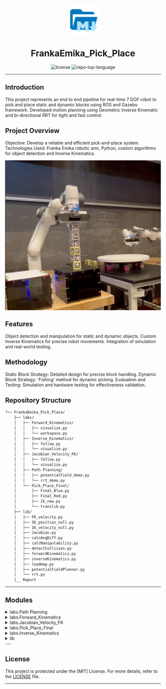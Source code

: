 <div align="center">
<p align="center">
  <img src="https://raw.githubusercontent.com/PKief/vscode-material-icon-theme/ec559a9f6bfd399b82bb44393651661b08aaf7ba/icons/folder-markdown-open.svg" width="100" />
</p>
<p align="center">
    <h1 align="center">FrankaEmika_Pick_Place</h1>
</p>

<p align="center">
	<img src="https://img.shields.io/github/license/Tejendra00/FrankaEmika_Pick_Place?style=standard" alt="license" >
	<img src="https://img.shields.io/github/languages/top/Tejendra00/FrankaEmika_Pick_Place?style=standard" alt="repo-top-language">
<p>
<p align="center">
	<!-- standard option, no dependency badges. -->
</p>
</div>
<hr>

## Introduction

This project represents an end to end pipeline for real-time 7 DOF robot to pick and place static and dynamic blocks using ROS and Gazebo framework. Developed motion planning using Geometric Inverse Kinematic and bi-directional RRT for tight and fast control.

## Project Overview
Objective: Develop a reliable and efficient pick-and-place system.
Technologies Used: Franka Emika robotic arm, Python, custom algorithms for object detection and Inverse Kinematics.

[![FRANKAEMIKA_PICK_PLACE Project Video](imgs/final.png)](http://www.youtube.com/watch?v=kSgi1wVt54U)



## Features
Object detection and manipulation for static and dynamic objects.
Custom Inverse Kinematics for precise robot movements.
Integration of simulation and real-world testing.

## Methodology
Static Block Strategy: Detailed design for precise block handling.
Dynamic Block Strategy: 'Fishing' method for dynamic picking.
Evaluation and Testing: Simulation and hardware testing for effectiveness validation.

##  Repository Structure

```sh
└── FrankaEmika_Pick_Place/
    ├── labs/
    │   ├── Forward_Kinematics/
    │   │   ├── visualize.py
    │   │   └── workspace.py
    │   ├── Inverse_Kinematics/
    │   │   ├── follow.py
    │   │   └── visualize.py
    │   ├── Jacobian_Velocity_FK/
    │   │   ├── follow.py
    │   │   └── visualize.py
    │   ├── Path Planning/
    │   │   ├── potentialField_demo.py
    │   │   └── rrt_demo.py
    │   └── Pick_Place_Final/
    │       ├── Final_Blue.py
    │       ├── Final_Red.py
    │       ├── Ik_new.py
    │       └── translib.py
    ├── lib/
    │   ├── FK_velocity.py
    │   ├── IK_position_null.py
    │   ├── IK_velocity_null.py
    │   ├── Jacobian.py
    │   ├── calcAngDiff.py
    │   ├── calcManipulability.py
    │   ├── detectCollision.py
    │   ├── forwardKinematics.py
    │   ├── inverseKinematics.py
    │   ├── loadmap.py
    │   ├── potentialFieldPlanner.py
    │   └── rrt.py
    |__ Report 
```

---

##  Modules



<details closed><summary>labs.Path Planning</summary>

| File                                                                                                                               | Summary                                                                   |
| ---                                                                                                                                | ---                                                                       |
| [potentialField_demo.py](https://github.com/Tejendra00/FrankaEmika_Pick_Place/blob/main/labs/Path Planning/potentialField_demo.py) | Error generating summary: HTTPStatusError occurred. See logs for details. |
| [rrt_demo.py](https://github.com/Tejendra00/FrankaEmika_Pick_Place/blob/main/labs/Path Planning/rrt_demo.py)                       | Error generating summary: HTTPStatusError occurred. See logs for details. |

</details>

<details closed><summary>labs.Forward_Kinematics</summary>

| File                                                                                                                | Summary                                                                   |
| ---                                                                                                                 | ---                                                                       |
| [visualize.py](https://github.com/Tejendra00/FrankaEmika_Pick_Place/blob/main/labs/Forward_Kinematics/visualize.py) | Error generating summary: HTTPStatusError occurred. See logs for details. |
| [workspace.py](https://github.com/Tejendra00/FrankaEmika_Pick_Place/blob/main/labs/Forward_Kinematics/workspace.py) | Error generating summary: HTTPStatusError occurred. See logs for details. |

</details>

<details closed><summary>labs.Jacobian_Velocity_FK</summary>

| File                                                                                                                  | Summary                                                                   |
| ---                                                                                                                   | ---                                                                       |
| [follow.py](https://github.com/Tejendra00/FrankaEmika_Pick_Place/blob/main/labs/Jacobian_Velocity_FK/follow.py)       | Error generating summary: HTTPStatusError occurred. See logs for details. |
| [visualize.py](https://github.com/Tejendra00/FrankaEmika_Pick_Place/blob/main/labs/Jacobian_Velocity_FK/visualize.py) | Error generating summary: HTTPStatusError occurred. See logs for details. |

</details>

<details closed><summary>labs.Pick_Place_Final</summary>

| File                                                                                                                | Summary                                                                   |
| ---                                                                                                                 | ---                                                                       |
| [Ik_new.py](https://github.com/Tejendra00/FrankaEmika_Pick_Place/blob/main/labs/Pick_Place_Final/Ik_new.py)         | Error generating summary: HTTPStatusError occurred. See logs for details. |
| [Final_Blue.py](https://github.com/Tejendra00/FrankaEmika_Pick_Place/blob/main/labs/Pick_Place_Final/Final_Blue.py) | Error generating summary: HTTPStatusError occurred. See logs for details. |
| [Final_Red.py](https://github.com/Tejendra00/FrankaEmika_Pick_Place/blob/main/labs/Pick_Place_Final/Final_Red.py)   | Error generating summary: HTTPStatusError occurred. See logs for details. |
| [translib.py](https://github.com/Tejendra00/FrankaEmika_Pick_Place/blob/main/labs/Pick_Place_Final/translib.py)     | Error generating summary: HTTPStatusError occurred. See logs for details. |

</details>

<details closed><summary>labs.Inverse_Kinematics</summary>

| File                                                                                                                | Summary                                                                   |
| ---                                                                                                                 | ---                                                                       |
| [follow.py](https://github.com/Tejendra00/FrankaEmika_Pick_Place/blob/main/labs/Inverse_Kinematics/follow.py)       | Error generating summary: HTTPStatusError occurred. See logs for details. |
| [visualize.py](https://github.com/Tejendra00/FrankaEmika_Pick_Place/blob/main/labs/Inverse_Kinematics/visualize.py) | Error generating summary: HTTPStatusError occurred. See logs for details. |

</details>

<details closed><summary>lib</summary>

| File                                                                                                                    | Summary                                                                   |
| ---                                                                                                                     | ---                                                                       |
| [FK_velocity.py](https://github.com/Tejendra00/FrankaEmika_Pick_Place/blob/main/lib/FK_velocity.py)                     | Error generating summary: HTTPStatusError occurred. See logs for details. |
| [loadmap.py](https://github.com/Tejendra00/FrankaEmika_Pick_Place/blob/main/lib/loadmap.py)                             | Error generating summary: HTTPStatusError occurred. See logs for details. |
| [Jacobian.py](https://github.com/Tejendra00/FrankaEmika_Pick_Place/blob/main/lib/Jacobian.py)                           | Error generating summary: HTTPStatusError occurred. See logs for details. |
| [potentialFieldPlanner.py](https://github.com/Tejendra00/FrankaEmika_Pick_Place/blob/main/lib/potentialFieldPlanner.py) | Error generating summary: HTTPStatusError occurred. See logs for details. |
| [inverseKinematics.py](https://github.com/Tejendra00/FrankaEmika_Pick_Place/blob/main/lib/inverseKinematics.py)         | Error generating summary: HTTPStatusError occurred. See logs for details. |
| [IK_position_null.py](https://github.com/Tejendra00/FrankaEmika_Pick_Place/blob/main/lib/IK_position_null.py)           | Error generating summary: HTTPStatusError occurred. See logs for details. |
| [IK_velocity_null.py](https://github.com/Tejendra00/FrankaEmika_Pick_Place/blob/main/lib/IK_velocity_null.py)           | Error generating summary: HTTPStatusError occurred. See logs for details. |
| [forwardKinematics.py](https://github.com/Tejendra00/FrankaEmika_Pick_Place/blob/main/lib/forwardKinematics.py)         | Error generating summary: HTTPStatusError occurred. See logs for details. |
| [calcAngDiff.py](https://github.com/Tejendra00/FrankaEmika_Pick_Place/blob/main/lib/calcAngDiff.py)                     | Error generating summary: HTTPStatusError occurred. See logs for details. |
| [calcManipulability.py](https://github.com/Tejendra00/FrankaEmika_Pick_Place/blob/main/lib/calcManipulability.py)       | Error generating summary: HTTPStatusError occurred. See logs for details. |
| [detectCollision.py](https://github.com/Tejendra00/FrankaEmika_Pick_Place/blob/main/lib/detectCollision.py)             | Error generating summary: HTTPStatusError occurred. See logs for details. |
| [__init__](https://github.com/Tejendra00/FrankaEmika_Pick_Place/blob/main/lib/__init__)                                 | Error generating summary: HTTPStatusError occurred. See logs for details. |
| [rrt.py](https://github.com/Tejendra00/FrankaEmika_Pick_Place/blob/main/lib/rrt.py)                                     | Error generating summary: HTTPStatusError occurred. See logs for details. |

</details>
---

##  License

This project is protected under the [MIT] License. For more details, refer to the [LICENSE](https://choosealicense.com/licenses/mit/) file.

---


